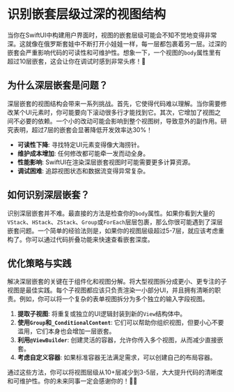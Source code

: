 ﻿# 识别嵌套层级过深的视图结构

当你在SwiftUI中构建用户界面时，视图的嵌套层级可能会不知不觉地变得非常深。这就像在俄罗斯套娃中不断打开小娃娃一样，每一层都包裹着另一层。过深的嵌套会严重影响代码的可读性和可维护性。想象一下，一个视图的`body`属性里有超过10层嵌套，这会让你在调试时感到非常头疼！🤯

## 为什么深层嵌套是问题？

深层嵌套的视图结构会带来一系列挑战。首先，它使得代码难以理解。当你需要修改某个UI元素时，你可能要向下滚动很多行才能找到它。其次，它增加了视图之间不必要的依赖。一个小的改动可能会影响到整个视图树，导致意外的副作用。研究表明，超过7层的嵌套会显著降低开发效率达30%！

*   **可读性下降**: 寻找特定UI元素变得像大海捞针。
*   **维护成本增加**: 任何修改都可能牵一发而动全身。
*   **性能影响**: SwiftUI在渲染深层嵌套视图时可能需要更多计算资源。
*   **调试困难**: 追踪视图状态和数据流变得异常复杂。

## 如何识别深层嵌套？

识别深层嵌套并不难。最直接的方法是检查你的`body`属性。如果你看到大量的`VStack`、`HStack`、`ZStack`、`Group`或`ForEach`层层包裹，那么你很可能遇到了深层嵌套问题。一个简单的经验法则是，如果你的视图层级超过5-7层，就应该考虑重构了。你可以通过代码折叠功能来快速查看嵌套深度。

## 优化策略与实践

解决深层嵌套的关键在于组件化和视图分解。将大型视图拆分成更小、更专注的子视图是最佳实践。每个子视图都应该只负责渲染一小部分UI，并且拥有清晰的职责。例如，你可以将一个复杂的表单视图拆分为多个独立的输入字段视图。

1.  **提取子视图**: 将重复或独立的UI逻辑封装到新的`View`结构体中。
2.  **使用`Group`和`_ConditionalContent`**: 它们可以帮助你组织视图，但要小心不要滥用，它们本身也会增加一层嵌套。
3.  **利用`@ViewBuilder`**: 创建灵活的容器，允许你传入多个视图，从而减少直接嵌套。
4.  **考虑自定义容器**: 如果标准容器无法满足需求，可以创建自己的布局容器。

通过这些方法，你可以将视图层级从10+层减少到3-5层，大大提升代码的清晰度和可维护性。你的未来同事一定会感谢你的！🚀✨


